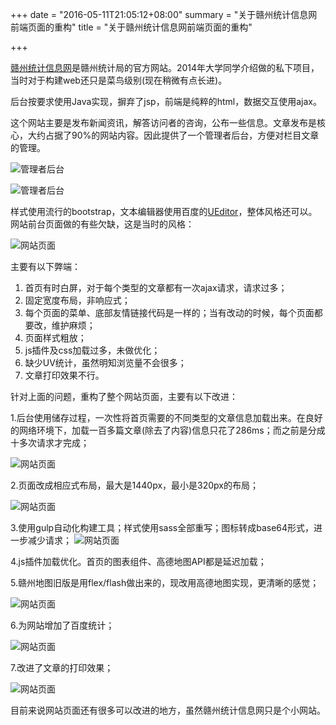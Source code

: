 +++
date = "2016-05-11T21:05:12+08:00"
summary = "关于赣州统计信息网前端页面的重构"
title = "关于赣州统计信息网前端页面的重构"

+++

[赣州统计信息网](http://www.gztj.gov.cn/)是赣州统计局的官方网站。2014年大学同学介绍做的私下项目，当时对于构建web还只是菜鸟级别(现在稍微有点长进)。

后台按要求使用Java实现，摒弃了jsp，前端是纯粹的html，数据交互使用ajax。

这个网站主要是发布新闻资讯，解答访问者的咨询，公布一些信息。文章发布是核心，大约占据了90%的网站内容。因此提供了一个管理者后台，方便对栏目文章的管理。

![管理者后台](/img/content/gztjjweb/1.png)

![管理者后台](/img/content/gztjjweb/2.png)

样式使用流行的bootstrap，文本编辑器使用百度的[UEditor](http://ueditor.baidu.com/website/)，整体风格还可以。网站前台页面做的有些欠缺，这是当时的风格：

![网站页面](/img/content/gztjjweb/3.png)

主要有以下弊端：

1. 首页有时白屏，对于每个类型的文章都有一次ajax请求，请求过多； 
2. 固定宽度布局，非响应式；
3. 每个页面的菜单、底部友情链接代码是一样的；当有改动的时候，每个页面都要改，维护麻烦；
4. 页面样式粗放；
5. js插件及css加载过多，未做优化；
6. 缺少UV统计，虽然明知浏览量不会很多；
7. 文章打印效果不行。

针对上面的问题，重构了整个网站页面，主要有以下改进：

1.后台使用储存过程，一次性将首页需要的不同类型的文章信息加载出来。在良好的网络环境下，加载一百多篇文章(除去了内容)信息只花了286ms；而之前是分成十多次请求才完成；

![网站页面](/img/content/gztjjweb/4.png)

2.页面改成相应式布局，最大是1440px，最小是320px的布局；

<img src="/img/content/gztjjweb/5.png" alt="网站页面" style="max-width:360px"/>

3.使用gulp自动化构建工具；样式使用sass全部重写；图标转成base64形式，进一步减少请求；
![网站页面](/img/content/gztjjweb/9.png)

4.js插件加载优化。首页的图表组件、高德地图API都是延迟加载；

5.赣州地图旧版是用flex/flash做出来的，现改用高德地图实现，更清晰的感觉；

![网站页面](/img/content/gztjjweb/6.png)

6.为网站增加了百度统计；

![网站页面](/img/content/gztjjweb/7.png)

7.改进了文章的打印效果；

![网站页面](/img/content/gztjjweb/8.png)

目前来说网站页面还有很多可以改进的地方，虽然赣州统计信息网只是个小网站。















